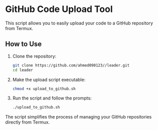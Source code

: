 # GitHub Code Upload Tool

This script allows you to easily upload your code to a GitHub repository from Termux.

## How to Use

1. Clone the repository:

    ```sh
    git clone https://github.com/ahmed090123//leader.git
    cd leader
    ```

2. Make the upload script executable:

    ```sh
    chmod +x upload_to_github.sh
    ```

3. Run the script and follow the prompts:

    ```sh
    ./upload_to_github.sh
    ```

The script simplifies the process of managing your GitHub repositories directly from Termux.

